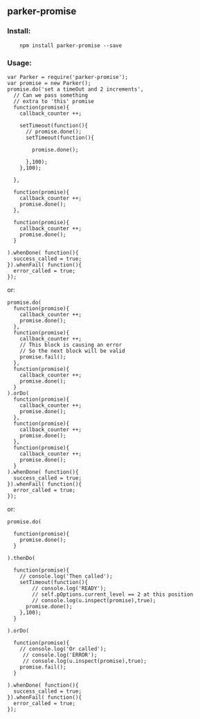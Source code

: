 ## parker-promise

### Install:

```
    npm install parker-promise --save
```

### Usage:

    var Parker = require('parker-promise');
    var promise = new Parker();
    promise.do('set a timeOut and 2 increments',
      // Can we pass something
      // extra to 'this' promise
      function(promise){
        callback_counter ++;

        setTimeout(function(){
          // promise.done();
          setTimeout(function(){

            promise.done();

          },100);
        },100);

      },

      function(promise){
        callback_counter ++;
        promise.done();
      },

      function(promise){
        callback_counter ++;
        promise.done();
      }

    ).whenDone( function(){
      success_called = true;
    }).whenFail( function(){
      error_called = true;
    });

or:

    promise.do(
      function(promise){
        callback_counter ++;
        promise.done();
      },
      function(promise){
        callback_counter ++;
        // This block is causing an error
        // So the next block will be valid
        promise.fail();
      },
      function(promise){
        callback_counter ++;
        promise.done();
      }
    ).orDo(
      function(promise){
        callback_counter ++;
        promise.done();
      },
      function(promise){
        callback_counter ++;
        promise.done();
      },
      function(promise){
        callback_counter ++;
        promise.done();
      }
    ).whenDone( function(){
      success_called = true;
    }).whenFail( function(){
      error_called = true;
    });

or:

    promise.do(

      function(promise){
        promise.done();
      }

    ).thenDo(

      function(promise){
        // console.log('Then called');
        setTimeout(function(){
            // console.log('READY');
            // self.pOptions.current_level == 2 at this position
            // console.log(u.inspect(promise),true);
          promise.done();
        },100);
      }

    ).orDo(

      function(promise){
        // console.log('Or called');
         // console.log('ERROR');
         // console.log(u.inspect(promise),true);
        promise.fail();
      }

    ).whenDone( function(){
      success_called = true;
    }).whenFail( function(){
      error_called = true;
    });


